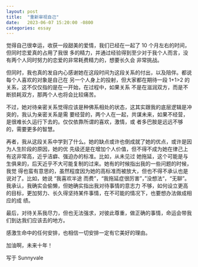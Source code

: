 ```yaml
---
layout: post
title:  "重新审视自己"
date:   2023-06-07 15:20:00 -0800
categories: essay
---
```


觉得自己很幸运，收获一段甜美的爱情，我们已经在一起了 10 个月左右的时间，但同时恋爱真的占用了我很
多的精力，并通过经验得到至少对于我个人而言，没有两个人同时努力的恋爱的非常耗费精力的，想要长久会
非常挑战。

但同时，我也真的发自内心感谢她在这段时间为这段关系的付出，以及陪伴。都说每个人喜欢的对象是自己在
另一个人身上的投射，但大家都在期待一段 1+1>2 的关系，这不仅仅指的是在一开始，在过程中，如果关系
不是在滋润双方，而是不断损耗双方，那两个人也将会比较痛苦。

不过，她对待亲密关系觉得应该是种佛系相处的状态，这其实跟我的底层逻辑是冲突的，我认为亲密关系是需
要经营的，两个人在一起，共谋未来，如果不经营，是很难长久运行下去的。仅仅依靠所谓的喜欢，激情，或
者多巴胺是远远不够的，需要更多的智慧。

再者，我从这段关系中学到了什么。她的缺点或许也倒成就了她的优点，或许是因为人生阶段的原因，她的优
先级还是在增加个人价值，但不得不成为她在律己上有这非常高，近乎洁癖、强迫办的标准。比如，从未见过
她拖延，这个可能是与生俱来的，后天近乎不大可能复制的过来。她有的时候指出我的一些问题的时候，我觉
得也蛮有意思的，虽然程度因为她的高标准而被放大，但也不得不承认也是说对了。比如，她说 “我喜欢半途
而费”，“我拖延症很厉害”，”没想法“，“无聊”。我承认，我确实会偷懒，但她确实指出我对待事情的意志力
不够，如何设立更高的目标，更加努力、长久得坚持某件事情，在不可能的情况下，也要想办法做成相应的成
绩。

最后，对待关系我尽力，但也无法强求，对彼此尊重，做正确的事情，命运会带我们到达我们应该去的地方。

感激生命中的任何安排，也相信一切安排一定有它美好的理由。

加油啊，未来十年！

写于 Sunnyvale
